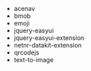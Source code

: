 - acenav
- bmob
- emoji
- jquery-easyui
- jquery-easyui-extension
- netnr-datakit-extension
- qrcodejs
- text-to-image